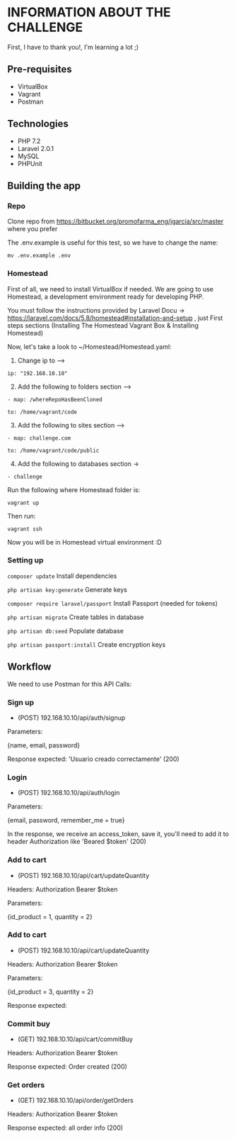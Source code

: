 # INFORMATION ABOUT THE CHALLENGE

First, I have to thank you!, I'm learning a lot ;)

## Pre-requisites 

- VirtualBox
- Vagrant
- Postman

## Technologies 
 
- PHP 7.2
- Laravel 2.0.1
- MySQL
- PHPUnit

## Building the app


### Repo
Clone repo from https://bitbucket.org/promofarma_eng/jgarcia/src/master where you prefer 

The .env.example is useful for this test, so we have to change the name:

`mv .env.example .env`


### Homestead
First of all, we need to install VirtualBox if needed.
We are going to use Homestead, a development environment ready for developing PHP.

You must follow the instructions provided by Laravel Docu -> https://laravel.com/docs/5.8/homestead#installation-and-setup , just First steps sections (Installing The Homestead Vagrant Box & Installing Homestead)

Now, let's take a look to ~/Homestead/Homestead.yaml:
1. Change ip to --> 

`ip: "192.168.10.10"`

2. Add the following to folders section -->


`- map: /whereRepoHasBeenCloned`

   `to: /home/vagrant/code`


3. Add the following to sites section --> 

`- map: challenge.com`

   `to: /home/vagrant/code/public`
   
4. Add the following to databases section ->   

`- challenge`

Run the following where Homestead folder is:

`vagrant up`

Then run:

`vagrant ssh`

Now you will be in Homestead virtual environment :D

### Setting up

`composer update` Install dependencies

`php artisan key:generate` Generate keys

`composer require laravel/passport` Install Passport (needed for tokens)

`php artisan migrate` Create tables in database

`php artisan db:seed` Populate database

`php artisan passport:install` Create encryption keys

## Workflow

We need to use Postman for this API Calls:

### Sign up

- (POST) 192.168.10.10/api/auth/signup 

Parameters: 

{name, email, password}

Response expected: 'Usuario creado correctamente' (200)

### Login

- (POST) 192.168.10.10/api/auth/login 

Parameters: 

{email, password, remember_me = true}

In the response, we receive an access_token, save it, you'll need to add it to header Authorization like 'Beared $token' (200)


### Add to cart

- (POST) 192.168.10.10/api/cart/updateQuantity

Headers: Authorization Bearer $token

Parameters:

{id_product = 1, quantity = 2}

### Add to cart

- (POST) 192.168.10.10/api/cart/updateQuantity

Headers: Authorization Bearer $token

Parameters:

{id_product = 3, quantity = 2}

Response expected: 


### Commit buy

- (GET) 192.168.10.10/api/cart/commitBuy

Headers: Authorization Bearer $token

Response expected: Order created (200)


### Get orders

- (GET) 192.168.10.10/api/order/getOrders

Headers: Authorization Bearer $token

Response expected: all order info (200)





